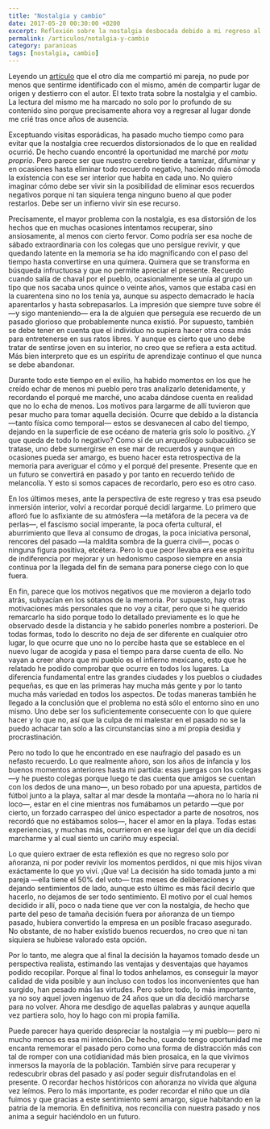 ```yaml
---
title: "Nostalgia y cambio"
date: 2017-05-20 00:30:00 +0200
excerpt: Reflexión sobre la nostalgia desbocada debido a mi regreso al lugar de origen tras una larga ausencia.
permalink: /articulos/notalgia-y-cambio
category: paranioas
tags: [nostalgia, cambio]
---
```


Leyendo un [artículo](http://www.unpapaenpracticas.com/echar-de-menos/) que el otro día me compartió mi pareja, no pude por menos que sentirme identificado con el mismo, amén de compartir lugar de origen y destierro con el autor. El texto trata sobre la nostalgia y el cambio. La lectura del mismo me ha marcado no solo por lo profundo de su contenido sino porque precisamente ahora voy a regresar al lugar donde me crié tras once años de ausencia.

Exceptuando visitas esporádicas, ha pasado mucho tiempo como para evitar que la nostalgia cree recuerdos distorsionados de lo que en realidad ocurrió. De hecho cuando encontré la oportunidad me marché por _motu proprio_. Pero parece ser que nuestro cerebro tiende a tamizar, difuminar y en ocasiones hasta eliminar todo recuerdo negativo, haciendo más cómoda la existencia con ese ser interior que habita en cada uno. No quiero imaginar cómo debe ser vivir sin la posibilidad de eliminar esos recuerdos negativos porque ni tan siquiera tenga ninguno bueno al que poder restarlos. Debe ser un infierno vivir sin ese recurso.

Precisamente, el mayor problema con la nostalgia, es esa distorsión de los hechos que en muchas ocasiones intentamos recuperar, sino ansiosamente, al menos con cierto fervor. Como podría ser esa noche de sábado extraordinaria con los colegas que uno persigue revivir, y que quedando latente en la memoria se ha ido magnificando con el paso del tiempo hasta convertirse en una quimera. Quimera que se transforma en búsqueda infructuosa y que no permite apreciar el presente. Recuerdo cuando salía de chaval por el pueblo, ocasionalmente se unía al grupo un tipo que nos sacaba unos quince o veinte años, vamos que estaba casi en la cuarentena sino no los tenía ya, aunque su aspecto demacrado le hacía aparentarlos y hasta sobrepasarlos. La impresión que siempre tuve sobre él —y sigo manteniendo— era la de alguien que perseguía ese recuerdo de un pasado glorioso que probablemente nunca existió. Por supuesto, también se debe tener en cuenta que el individuo no supiera hacer otra cosa más para entretenerse en sus ratos libres. Y aunque es cierto que uno debe tratar de sentirse joven en su interior, no creo que se refiera a esta actitud. Más bien interpreto que es un espíritu de aprendizaje continuo el que nunca se debe abandonar.

Durante todo este tiempo en el exilio, ha habido momentos en los que he creído echar de menos mi pueblo pero tras analizarlo detenidamente, y recordando el porqué me marché, uno acaba dándose cuenta en realidad que no lo echa de menos. Los motivos para largarme de allí tuvieron que pesar mucho para tomar aquella decisión. Ocurre que debido a la distancia —tanto física como temporal— estos se desvanecen al cabo del tiempo, dejando en la superficie de ese océano de materia gris solo lo positivo. ¿Y que queda de todo lo negativo? Como si de un arqueólogo subacuático se tratase, uno debe sumergirse en ese mar de recuerdos y aunque en ocasiones pueda ser amargo, es bueno hacer esta retrospectiva de la memoria para averiguar el cómo y el porqué del presente. Presente que en un futuro se convertirá en pasado y por tanto en recuerdo teñido de melancolía. Y esto si somos capaces de recordarlo, pero eso es otro caso.

En los últimos meses, ante la perspectiva de este regreso y tras esa pseudo inmersión interior, volví a recordar porqué decidí largarme. Lo primero que afloró fue lo asfixiante de su atmósfera —la metáfora de la pecera va de perlas—, el fascismo social imperante, la poca oferta cultural, el aburrimiento que lleva al consumo de drogas, la poca iniciativa personal, rencores del pasado —la maldita sombra de la guerra civil—, pocas o ninguna figura positiva, etcétera. Pero lo que peor llevaba era ese espíritu de indiferencia por mejorar y un hedonismo casposo siempre en ansia continua por la llegada del fin de semana para ponerse ciego con lo que fuera.

En fin, parece que los motivos negativos que me movieron a dejarlo todo atrás, subyacían en los sótanos de la memoria. Por supuesto, hay otras motivaciones más personales que no voy a citar, pero que si he querido remarcarlo ha sido porque todo lo detallado previamente es lo que he observado desde la distancia y he sabido ponerles nombre a posteriori. De todas formas, todo lo descrito no deja de ser diferente en cualquier otro lugar, lo que ocurre que uno no lo percibe hasta que se establece en el nuevo lugar de acogida y pasa el tiempo para darse cuenta de ello. No vayan a creer ahora que mi pueblo es el infierno mexicano, esto que he relatado he podido comprobar que ocurre en todos los lugares. La diferencia fundamental entre las grandes ciudades y los pueblos o ciudades pequeñas, es que en las primeras hay mucha  más gente y por lo tanto mucha más variedad en todos los aspectos. De todas maneras también he llegado a la conclusión que el problema no está sólo el entorno sino en uno mismo. Uno debe ser los suficientemente consecuente con lo que quiere hacer y lo que no, así que la culpa de mi malestar en el pasado no se la puedo achacar tan solo a las circunstancias sino a mí propia desidia y procrastinación.

Pero no todo lo que he encontrado en ese naufragio del pasado es un nefasto recuerdo. Lo que realmente añoro, son los años de infancia y los buenos momentos anteriores hasta mi partida: esas juergas con los colegas —y he puesto colegas porque luego te das cuenta que amigos se cuentan con los dedos de una mano—, un beso robado por una apuesta, partidos de fútbol junto a la playa, saltar al mar desde la montaña —ahora no lo haría ni loco—, estar en el cine mientras nos fumábamos un petardo —que por cierto, un forzado carraspeo del único espectador a parte de nosotros, nos recordó que no estábamos solos—, hacer el amor en la playa. Todas estas experiencias, y muchas más, ocurrieron en ese lugar del que un día decidí marcharme y al cual siento un cariño muy especial.

Lo que quiero extraer de esta reflexión es que no regreso solo por añoranza, ni por poder revivir los momentos perdidos, ni que mis hijos vivan exáctamente lo que yo viví. ¡Que va! La decisión ha sido tomada junto a mi pareja —ella tiene el 50% del voto— tras meses de deliberaciones y dejando sentimientos de lado, aunque esto último es más fácil decirlo que hacerlo, no dejamos de ser todo sentimiento. El motivo por el cual hemos decidido ir allí, poco o nada tiene que ver con la nostalgia, de hecho que parte del peso de tamaña decisión fuera por añoranza de un tiempo pasado, hubiera convertido la empresa en un posible fracaso asegurado. No obstante, de no haber existido buenos recuerdos, no creo que ni tan siquiera se hubiese valorado esta opción.

Por lo tanto, me alegra que al final la decisión la hayamos tomado desde un perspectiva realista, estimando las ventajas y desventajas que hayamos podido recopilar. Porque al final lo todos anhelamos, es conseguir la mayor calidad de vida posible y aun incluso con todos los inconvenientes que han surgido, han pesado más las virtudes. Pero sobre todo, lo más importante, ya no soy aquel joven ingenuo de 24 años que un día decidió marcharse para no volver. Ahora me desdigo de aquellas palabras y aunque aquella vez partiera solo, hoy lo hago con mi propia familia.

Puede parecer haya querido despreciar la nostalgia —y mi pueblo— pero ni mucho menos es esa mi intención. De hecho, cuando tengo oportunidad me encanta rememorar el pasado pero como una forma de distracción más con tal de romper con una cotidianidad más bien prosaica, en la que vivimos inmersos la mayoría de la población. También sirve para recuperar y redescubrir obras del pasado y así poder seguir disfrutandolas en el presente. O recordar hechos históricos con añoranza no vivida que alguna vez leímos. Pero lo más importante, es poder recordar el niño que un día fuimos y que gracias a este sentimiento semi amargo, sigue habitando en la patria de la memoria. En definitiva, nos reconcilia con nuestra pasado y nos anima a seguir haciéndolo en un futuro.